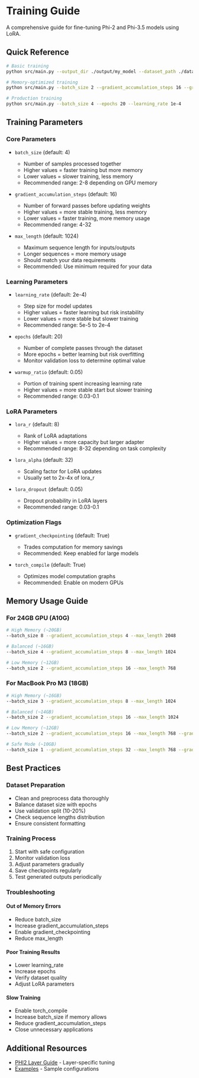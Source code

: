 # Training Guide

A comprehensive guide for fine-tuning Phi-2 and Phi-3.5 models using LoRA.

## Quick Reference

```bash
# Basic training
python src/main.py --output_dir ./output/my_model --dataset_path ./data/train.jsonl

# Memory-optimized training
python src/main.py --batch_size 2 --gradient_accumulation_steps 16 --gradient_checkpointing

# Production training
python src/main.py --batch_size 4 --epochs 20 --learning_rate 1e-4
```

## Training Parameters

### Core Parameters
- `batch_size` (default: 4)
  - Number of samples processed together
  - Higher values = faster training but more memory
  - Lower values = slower training, less memory
  - Recommended range: 2-8 depending on GPU memory

- `gradient_accumulation_steps` (default: 16)
  - Number of forward passes before updating weights
  - Higher values = more stable training, less memory
  - Lower values = faster training, more memory usage
  - Recommended range: 4-32

- `max_length` (default: 1024)
  - Maximum sequence length for inputs/outputs
  - Longer sequences = more memory usage
  - Should match your data requirements
  - Recommended: Use minimum required for your data

### Learning Parameters
- `learning_rate` (default: 2e-4)
  - Step size for model updates
  - Higher values = faster learning but risk instability
  - Lower values = more stable but slower training
  - Recommended range: 5e-5 to 2e-4

- `epochs` (default: 20)
  - Number of complete passes through the dataset
  - More epochs = better learning but risk overfitting
  - Monitor validation loss to determine optimal value

- `warmup_ratio` (default: 0.05)
  - Portion of training spent increasing learning rate
  - Higher values = more stable start but slower training
  - Recommended range: 0.03-0.1

### LoRA Parameters
- `lora_r` (default: 8)
  - Rank of LoRA adaptations
  - Higher values = more capacity but larger adapter
  - Recommended range: 8-32 depending on task complexity

- `lora_alpha` (default: 32)
  - Scaling factor for LoRA updates
  - Usually set to 2x-4x of lora_r

- `lora_dropout` (default: 0.05)
  - Dropout probability in LoRA layers
  - Recommended range: 0.03-0.1

### Optimization Flags
- `gradient_checkpointing` (default: True)
  - Trades computation for memory savings
  - Recommended: Keep enabled for large models

- `torch_compile` (default: True)
  - Optimizes model computation graphs
  - Recommended: Enable on modern GPUs

## Memory Usage Guide

### For 24GB GPU (A10G)
```bash
# High Memory (~20GB)
--batch_size 8 --gradient_accumulation_steps 4 --max_length 2048

# Balanced (~16GB)
--batch_size 4 --gradient_accumulation_steps 8 --max_length 1024

# Low Memory (~12GB)
--batch_size 2 --gradient_accumulation_steps 16 --max_length 768
```

### For MacBook Pro M3 (18GB)
```bash
# High Memory (~16GB)
--batch_size 3 --gradient_accumulation_steps 8 --max_length 1024

# Balanced (~14GB)
--batch_size 2 --gradient_accumulation_steps 16 --max_length 1024

# Low Memory (~12GB)
--batch_size 2 --gradient_accumulation_steps 16 --max_length 768 --gradient_checkpointing

# Safe Mode (~10GB)
--batch_size 1 --gradient_accumulation_steps 32 --max_length 768 --gradient_checkpointing
```

## Best Practices

### Dataset Preparation
- Clean and preprocess data thoroughly
- Balance dataset size with epochs
- Use validation split (10-20%)
- Check sequence lengths distribution
- Ensure consistent formatting

### Training Process
1. Start with safe configuration
2. Monitor validation loss
3. Adjust parameters gradually
4. Save checkpoints regularly
5. Test generated outputs periodically

### Troubleshooting

#### Out of Memory Errors
- Reduce batch_size
- Increase gradient_accumulation_steps
- Enable gradient_checkpointing
- Reduce max_length

#### Poor Training Results
- Lower learning_rate
- Increase epochs
- Verify dataset quality
- Adjust LoRA parameters

#### Slow Training
- Enable torch_compile
- Increase batch_size if memory allows
- Reduce gradient_accumulation_steps
- Close unnecessary applications

## Additional Resources
- [PHI2 Layer Guide](PHI2-README.md) - Layer-specific tuning
- [Examples](../examples/) - Sample configurations
